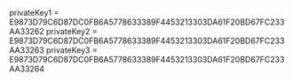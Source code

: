 privateKey1 = E9873D79C6D87DC0FB6A5778633389F4453213303DA61F20BD67FC233AA33262
privateKey2 = E9873D79C6D87DC0FB6A5778633389F4453213303DA61F20BD67FC233AA33263
privateKey3 = E9873D79C6D87DC0FB6A5778633389F4453213303DA61F20BD67FC233AA33264
